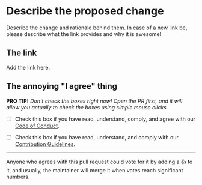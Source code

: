 # Describe the proposed change

Describe the change and rationale behind them. In case of a new link be, please describe what the link provides and why it is awesome!

## The link

Add the link here.

## The annoying "I agree" thing

**PRO TIP!** _Don't check the boxes right now! Open the PR first, and it will allow you actually to check the boxes using simple mouse clicks._

- [ ] Check this box if you have read, understand, comply, and agree with our [Code of Conduct](https://github.com/frenck/awesome-home-assistant/blob/master/CODE_OF_CONDUCT.md).

- [ ] Check this box if you have read, understand, and comply with our [Contribution Guidelines](https://github.com/frenck/awesome-home-assistant/blob/master/CONTRIBUTING.md).
---
Anyone who agrees with this pull request could vote for it by adding a :+1: to it, and usually, the maintainer will merge it when votes reach significant numbers.
